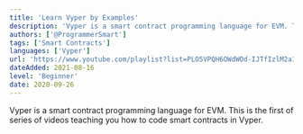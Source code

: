 ```yaml
---
title: 'Learn Vyper by Examples'
description: 'Vyper is a smart contract programming language for EVM. This is the first of series of videos teaching you how to code smart contracts in Vyper.'
authors: ['@ProgrammerSmart']
tags: ['Smart Contracts']
languages: ['Vyper']
url: 'https://www.youtube.com/playlist?list=PLO5VPQH6OWdWOd-IJTfIzlM2a1yv1rSN-'
dateAdded: 2021-08-16
level: 'Beginner'
date: 2020-09-26
---
```


Vyper is a smart contract programming language for EVM. This is the first of series of videos teaching you how to code smart contracts in Vyper.